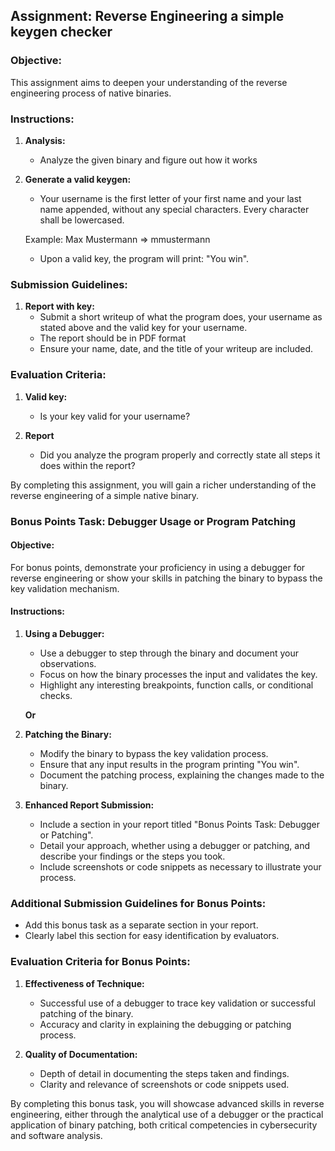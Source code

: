 ## Assignment: Reverse Engineering a simple keygen checker

### Objective:

This assignment aims to deepen your understanding of the reverse engineering process of native binaries.

### Instructions:

1. **Analysis:**

   - Analyze the given binary and figure out how it works

1. **Generate a valid keygen:**

   - Your username is the first letter of your first name and your last name appended, without any special characters. Every character shall be lowercased.

   Example: Max Mustermann => mmustermann

   - Upon a valid key, the program will print: "You win".

### Submission Guidelines:

1. **Report with key:**
   - Submit a short writeup of what the program does, your username as stated above and the valid key for your username.
   - The report should be in PDF format
   - Ensure your name, date, and the title of your writeup are included.

### Evaluation Criteria:

1. **Valid key:**

   - Is your key valid for your username?

1. **Report**

   - Did you analyze the program properly and correctly state all steps it does within the report?

By completing this assignment, you will gain a richer understanding of the reverse engineering of a simple native binary.

### Bonus Points Task: Debugger Usage or Program Patching

#### Objective:
For bonus points, demonstrate your proficiency in using a debugger for reverse engineering or show your skills in patching the binary to bypass the key validation mechanism.

#### Instructions:

1. **Using a Debugger:**
   - Use a debugger to step through the binary and document your observations.
   - Focus on how the binary processes the input and validates the key.
   - Highlight any interesting breakpoints, function calls, or conditional checks.

   **Or**

2. **Patching the Binary:**
   - Modify the binary to bypass the key validation process.
   - Ensure that any input results in the program printing "You win".
   - Document the patching process, explaining the changes made to the binary.

3. **Enhanced Report Submission:**
   - Include a section in your report titled "Bonus Points Task: Debugger or Patching".
   - Detail your approach, whether using a debugger or patching, and describe your findings or the steps you took.
   - Include screenshots or code snippets as necessary to illustrate your process.

### Additional Submission Guidelines for Bonus Points:

- Add this bonus task as a separate section in your report.
- Clearly label this section for easy identification by evaluators.

### Evaluation Criteria for Bonus Points:

1. **Effectiveness of Technique:**
   - Successful use of a debugger to trace key validation or successful patching of the binary.
   - Accuracy and clarity in explaining the debugging or patching process.

2. **Quality of Documentation:**
   - Depth of detail in documenting the steps taken and findings.
   - Clarity and relevance of screenshots or code snippets used.

By completing this bonus task, you will showcase advanced skills in reverse engineering, either through the analytical use of a debugger or the practical application of binary patching, both critical competencies in cybersecurity and software analysis.
